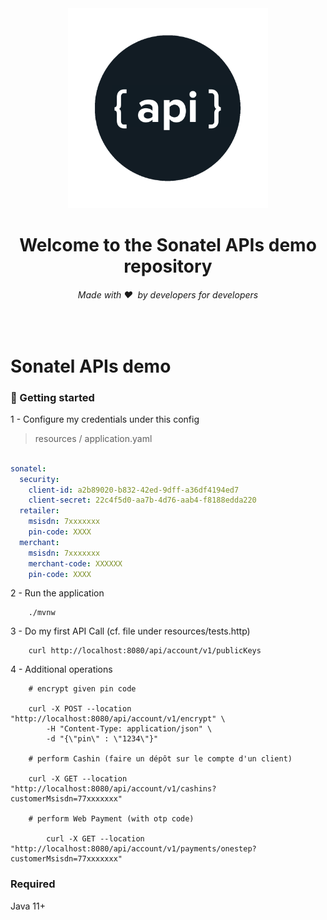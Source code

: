 <div align="center">
  <img src="assets/logo-api.png" alt="Sonatel API" width="320">
  <h1>Welcome to the Sonatel APIs demo repository</h1>

  <h6>Made with ❤️ &nbsp;by developers for developers</h6>
</div>
<br>

# Sonatel APIs demo

### 🚀 Getting started

1 - Configure my credentials under this config

> resources / application.yaml

```yaml

sonatel:
  security:
    client-id: a2b89020-b832-42ed-9dff-a36df4194ed7
    client-secret: 22c4f5d0-aa7b-4d76-aab4-f8188edda220
  retailer:
    msisdn: 7xxxxxxx
    pin-code: XXXX
  merchant:
    msisdn: 7xxxxxxx
    merchant-code: XXXXXX
    pin-code: XXXX

```

2 - Run the application

```shell
    ./mvnw
```

3 - Do my first API Call (cf. file under resources/tests.http)

```shell
    curl http://localhost:8080/api/account/v1/publicKeys
```


4 - Additional operations

```shell
    # encrypt given pin code

    curl -X POST --location "http://localhost:8080/api/account/v1/encrypt" \
        -H "Content-Type: application/json" \
        -d "{\"pin\" : \"1234\"}"

    # perform Cashin (faire un dépôt sur le compte d'un client)

    curl -X GET --location "http://localhost:8080/api/account/v1/cashins?customerMsisdn=77xxxxxxx"

    # perform Web Payment (with otp code)

        curl -X GET --location "http://localhost:8080/api/account/v1/payments/onestep?customerMsisdn=77xxxxxxx"

```

### Required

Java 11+
